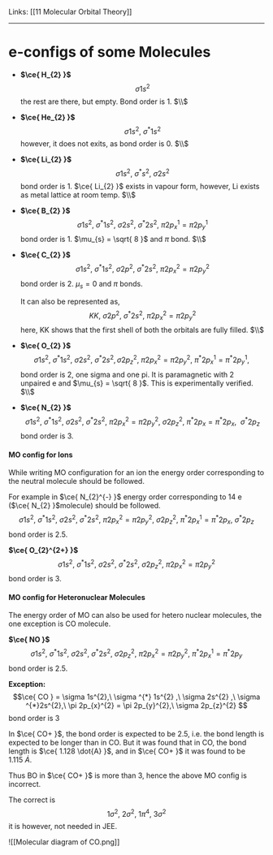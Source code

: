 Links: [[11 Molecular Orbital Theory]]
___
# e-configs of some Molecules
- **$\ce{ H_{2} }$**
$$\sigma 1s^{2}$$
the rest are there, but empty. Bond order is 1. 
$\\$

- **$\ce{ He_{2} }$**
$$\sigma 1s^{2},\ \sigma^{*} 1s^{2}$$
however, it does not exits, as bond order is 0. 
$\\$

- **$\ce{ Li_{2} }$**
$$\sigma 1s^{2},\ \sigma ^{*}s^{2},\ \sigma 2s^{2}$$
bond order is 1. $\ce{ Li_{2} }$ exists in vapour form, however, Li exists as metal lattice at room temp. 
$\\$

- **$\ce{ B_{2} }$**
$$\sigma 1s^{2},\ \sigma ^{*}1s^{2},\ \sigma 2s^{2},\ \sigma ^{*} 2s^{2},\ \pi 2p_{x}^{1} = \pi 2p_{y}^{1}$$
bond order is 1. $\mu_{s} = \sqrt{ 8 }$ and $\pi$ bond.
$\\$

- **$\ce{ C_{2} }$**
	$$\sigma 1s^{2},\ \sigma ^{*}1s^{2},\ \sigma 2p^{2},\ \sigma ^{*}2s^{2},\ \pi 2p_{x}^{2}=\pi 2p_{y}^{2}$$
	bond order is 2. $\mu_{s} = 0$ and $\pi$ bonds. 

	It can also be represented as,
	$$KK,\ \sigma 2p^{2},\ \sigma ^{*}2s^{2},\ \pi 2p_{x}^{2}=\pi 2p_{y}^{2}$$
	here, KK shows that the first shell of both the orbitals are fully filled. 
	$\\$

- **$\ce{ O_{2} }$**
$$
\sigma 1s^{2},\ 
\sigma ^{*}1s^{2},\ 
\sigma 2s^{2},\ 
\sigma ^{*} 2s^{2}, 
\sigma 2p_{z}^{2},\ 
\pi 2p_{x}^{2} = \pi 2p_{y}^{2},\ 
\pi ^{*} 2p_{x}^{1} = \pi ^{*} 2p_{y}^{1},\ 
$$
bond order is 2, one sigma and one pi. It is paramagnetic with 2 unpaired e and $\mu_{s} = \sqrt{ 8 }$. This is experimentally verified. 
$\\$


- **$\ce{ N_{2} }$**
$$\sigma 1s ^{2}
,\ \sigma ^{*}1s ^{2}
,\ \sigma 2s ^{2}
,\ \sigma ^{*}2s ^{2}
,\ \pi 2p_{x} ^{2} = \pi 2p_{y} ^{2}
,\ \sigma 2p_{z} ^{2} 
,\ \pi ^{*} 2p_{x} = \pi ^{*} 2p_{x}
,\ \ \sigma ^{*}2p_{z}$$
bond order is 3.

#### MO config for Ions
While writing MO configuration for an ion the energy order corresponding to the neutral molecule should be followed. 
 
For example in $\ce{ N_{2}^{-} }$ energy order corresponding to 14 e ($\ce{ N_{2} }$molecule) should be followed.
$$\sigma 1s ^{2}
,\ \sigma ^{*}1s ^{2}
,\ \sigma 2s ^{2}
,\ \sigma ^{*}2s ^{2}
,\ \pi 2p_{x} ^{2} = \pi 2p_{y} ^{2}
,\ \sigma 2p_{z} ^{2} 
,\ \pi ^{*} 2p_{x}^{1} = \pi ^{*} 2p_{x}
,\ \sigma ^{*}2p_{z}$$
bond order is 2.5. 

**$\ce{ O_{2}^{2+} }$**
$$
\sigma 1s^{2},\
\sigma ^{*} 1s^{2} ,\
\sigma 2s^{2} ,\
\sigma ^{*}2s^{2},\
\sigma 2p_{z}^{2},\ 
\pi 2p_{x}^{2} = \pi 2p_{y}^{2}
$$
bond order is 3. 

#### MO config for Heteronuclear Molecules
The energy order of MO can also be used for hetero nuclear molecules, the one exception is CO molecule.

**$\ce{ NO }$**
$$
\sigma 1s^{2},\
\sigma ^{*} 1s^{2} ,\
\sigma 2s^{2} ,\
\sigma ^{*}2s^{2},\
\sigma 2p_{z}^{2},\ 
\pi 2p_{x}^{2} = \pi 2p_{y}^{2},\ 
\pi ^{*}2p_{x}^{1} = \pi ^{*} 2p_{y}
$$
bond order is 2.5. 

**Exception:** 
$$\ce{ CO } =
\sigma 1s^{2},\
\sigma ^{*} 1s^{2} ,\
\sigma 2s^{2} ,\
\sigma ^{*}2s^{2},\
\pi 2p_{x}^{2} = \pi 2p_{y}^{2},\ 
\sigma 2p_{z}^{2}
$$
bond order is 3 

In $\ce{ CO+ }$, the bond order is expected to be 2.5, i.e. the bond length is expected to be longer than in CO. But it was found that in CO, the bond length is $\ce{ 1.128 \dot{A} }$, and in $\ce{ CO+ }$ it was found to be $1.115\ \dot{A}$. 

Thus BO in $\ce{ CO+ }$ is more than 3, hence the above MO config is incorrect. 

The correct is
$$
1 \sigma^{2},\ 
2\sigma^{2} ,\ 
1 \pi^{4},\
3\sigma^{2}
$$
it is however, not needed in JEE.

![[Molecular diagram of CO.png]]